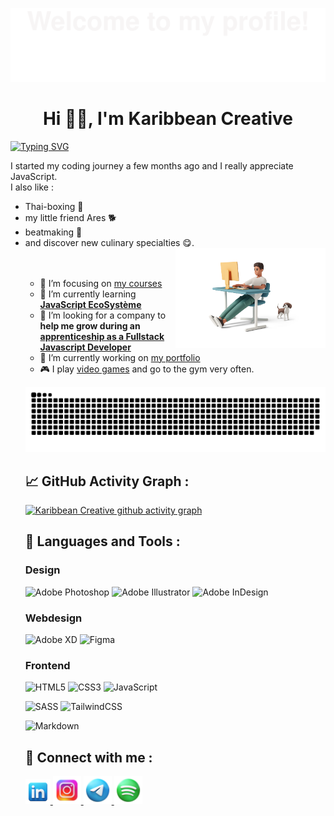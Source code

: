 ![](assets/images/header.svg)

<h1 align="center">Hi 👋🏽, I'm Karibbean Creative</h1>


<!--Typing SVG-->
[![Typing SVG](https://readme-typing-svg.demolab.com?font=Anonymous+Pro&size=25&duration=6000&pause=1000&color=EBC83D&center=true&width=700&height=100&lines=a+passionate+Webdesigner+and+a+MERN+stack+learner)](https://git.io/typing-svg)


<p>I started my coding journey a few months ago and I really appreciate JavaScript.<br/>I also like :</p>
<ul>
    <li> Thai-boxing 🥊</li>
    <li>my little friend Ares 🐕</li>
    <li>beatmaking 🎹</li>
    <li>and discover new culinary specialties 😋.</li>


<div>
  <img align="right" src="assets/images/creator.png" alt="illustration" width="50%" height="auto"/>
  <br/><br/>
  <p align="center" width="50%">
    <ul>
      <li>🎯 I’m focusing on <a href="https://www.udemy.com/course/the-complete-javascript-course/learn/lecture/22648205?start=3#overview" target="_blank">my courses</a></li>
      <li>🌱 I’m currently learning <a href="https://developer.mozilla.org/en-US/docs/Web/JavaScript" target="_blank"><b>JavaScript EcoSystème</b></a></li>
      <li>👯 I’m looking for a company to <b>help me grow during an <a href="https://oclock.io/formations/alternance" target="_blank">apprenticeship as a Fullstack Javascript Developer</a></b></li> 
      <li>🔭 I’m currently working on <a href="http://karibbeancreative.xyz" target="_blank">my portfolio</a></li>
      <li>🎮 I play <a href="https://nba.2k.com/2k23/" target="_blank">video games</a> and go to the gym very often.</li>
    </ul>
  </p>
</div>


<!-- Grid-snake github -->
<!-- https://github.com/marketplace/actions/generate-snake-game-from-github-contribution-grid -->
![](assets/images/github-user-contribution.svg)


<!--   GitHub stats graph -->
## 📈 GitHub Activity Graph :
[![Karibbean Creative github activity graph](https://github-readme-activity-graph.cyclic.app/graph?username=karibbeanCreative&theme=github-compact)](https://github.com/karibbeanCreative/github-readme-activity-graph)


## 🧰 Languages and Tools :

### Design

![Adobe Photoshop](https://img.shields.io/badge/adobe%20photoshop-%2331A8FF.svg?style=for-the-badge&logo=adobe%20photoshop&logoColor=white) ![Adobe Illustrator](https://img.shields.io/badge/adobe%20illustrator-%23FF9A00.svg?style=for-the-badge&logo=adobe%20illustrator&logoColor=white) ![Adobe InDesign](https://img.shields.io/badge/Adobe%20InDesign-49021F?style=for-the-badge&logo=adobeindesign&logoColor=white)


### Webdesign

![Adobe XD](https://img.shields.io/badge/Adobe%20XD-470137?style=for-the-badge&logo=Adobe%20XD&logoColor=#FF61F6) ![Figma](https://img.shields.io/badge/figma-%23F24E1E.svg?style=for-the-badge&logo=figma&logoColor=white)


### Frontend

![HTML5](https://img.shields.io/badge/HTML5-E34F26?style=for-the-badge&logo=html5&logoColor=white) ![CSS3](https://img.shields.io/badge/CSS3-1572B6?style=for-the-badge&logo=css3&logoColor=white) ![JavaScript](https://img.shields.io/badge/javascript-%23323330.svg?style=for-the-badge&logo=javascript&logoColor=%23F7DF1E)

![SASS](https://img.shields.io/badge/SASS-hotpink.svg?style=for-the-badge&logo=SASS&logoColor=white) ![TailwindCSS](https://img.shields.io/badge/tailwindcss-%2338B2AC.svg?style=for-the-badge&logo=tailwind-css&logoColor=white)

![Markdown](https://img.shields.io/badge/markdown-%23000000.svg?style=for-the-badge&logo=markdown&logoColor=white)


## 💬 Connect with me :

<!--LinkedIn icon-->
   <a href="https://www.linkedin.com/in/oriana-karibbeancreative-webdesigner/">
      <img src="assets/icons/icons8-linkedin-94.png" alt="logo LinkedIn" width="40">
   </a>
<!--Instagram icon-->
   <a href="https://www.instagram.com/karibbean.creative/?hl=fr">
      <img src="assets/icons/icons8-instagram-94.png" alt="logo Instagram" width="45">
   </a>
<!--Telegram icon-->
   <a href="#">
      <img src="assets/icons/icons8-telegram-94.png" alt="logo Telegram" width="45">
   </a>
<!--Spotify icon-->
   <a href="https://open.spotify.com/user/darkness971?si=a5349d4cd2554bc1">
      <img src="assets/icons/icons8-spotify-94.png" alt="logo Spotify" width="45">
   </a>
</p>